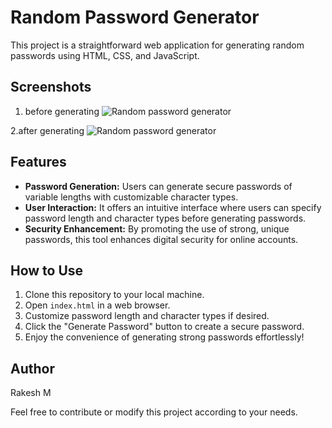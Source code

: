 # Random Password Generator

This project is a straightforward web application for generating random passwords using HTML, CSS, and JavaScript.

## Screenshots

1. before generating
![Random password generator](<Screenshot 2024-05-03 210248.png>)

2.after generating
![Random password generator](<Screenshot 2024-05-03 210301.png>)


## Features

- **Password Generation:** Users can generate secure passwords of variable lengths with customizable character types.
- **User Interaction:** It offers an intuitive interface where users can specify password length and character types before generating passwords.
- **Security Enhancement:** By promoting the use of strong, unique passwords, this tool enhances digital security for online accounts.

## How to Use

1. Clone this repository to your local machine.
2. Open `index.html` in a web browser.
3. Customize password length and character types if desired.
4. Click the "Generate Password" button to create a secure password.
5. Enjoy the convenience of generating strong passwords effortlessly!

## Author

Rakesh M

Feel free to contribute or modify this project according to your needs.
